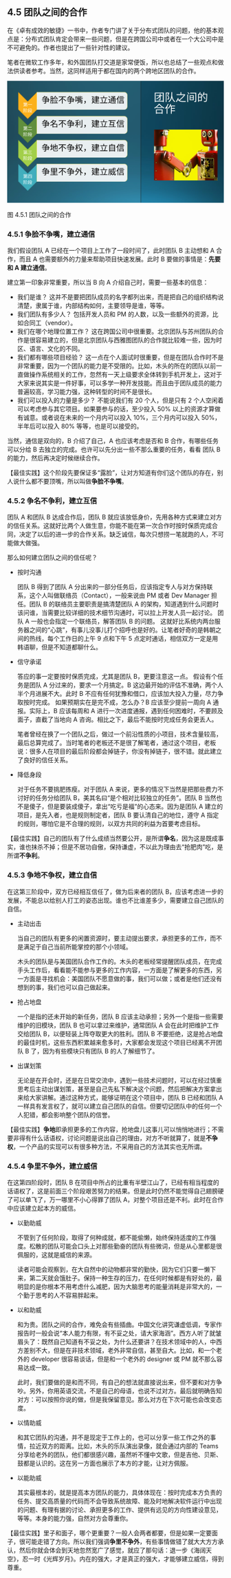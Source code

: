 
## 4.5 团队之间的合作

在《卓有成效的敏捷》一书中，作者专门讲了关于分布式团队的问题，他的基本观点是：分布式团队肯定会带来一些问题，但是在跨国公司中或者在一个大公司中是不可避免的。作者也提出了一些针对性的建议。

笔者在微软工作多年，和外国团队打交道是家常便饭，所以也总结了一些观点和做法供读者参考。当然，这同样适用于都在国内的两个跨地区团队的合作。


<img src="img/Slide13.SVG"/>

图 4.5.1 团队之间的合作

### 4.5.1 争脸不争嘴，建立通信

我们假设团队 A 已经在一个项目上工作了一段时间了，此时团队 B 主动想和 A 合作，而且 A 也需要额外的力量来帮助项目快速发展。此时 B 要做的事情是：**先要和 A 建立通信**。

建立第一印象非常重要，所以当 B 向 A 介绍自己时，需要一些基本的信息：

- 我们是谁？
  这并不是要把团队成员的名字都列出来，而是把自己的组织结构说清楚，隶属于谁，内部结构如何，主要领导是谁，等等。
- 我们团队有多少人？
  包括开发人员和 PM 的人数，以及一些额外的资源，比如合同工（vendor）。
- 我们在哪个地理位置工作？
  这在跨国公司中很重要。北京团队与苏州团队的合作是很容易建立的，但是北京团队与西雅图团队的合作就比较难一些，因为时区、语言、文化的不同。
- 我们都有哪些项目经验？
  这一点在个人面试时很重要，但是在团队合作时不是非常重要，因为一个团队的能力是不受限的。比如，木头的所在的团队以前一直做操作系统相关的工作，忽然有一天上级要求全体转到手机开发上，这对于大家来说其实是一件好事，可以多学一种开发技能。而且由于团队成员的能力普遍较高，学习能力强，这种转型的时间不是很长。
- 我们可以投入的力量是多少？
  不能说我们有 20 个人，但是只有 2 个人空闲着可以考虑参与其它项目。如果要参与的话，至少投入 50% 以上的资源才算做有诚意。或者说在未来的一个月内可以投入 10%，三个月内可以投入 50%，半年后可以投入 80% 等等，也是可以接受的。

当然，通信是双向的，B 介绍了自己，A 也应该考虑是否和 B 合作，有哪些任务可以分给 B 去独立的完成。也许可以先分出一些不那么重要的任务，看看 团队 B 的能力，然后再决定时候继续合作。

【最佳实践】这个阶段先要保证多“露脸”，让对方知道有你们这个团队的存在，别人说什么都不要顶嘴，所以叫做**争脸不争嘴**。

### 4.5.2 争名不争利，建立互信

团队 A 和团队 B 达成合作后，团队 B 就应该放低身价，先用各种方式来建立对方的信任关系。这就好比两个人做生意，你能不能在第一次合作时按时保质完成合同，决定了以后的进一步的合作关系。缺乏诚信，每次只想捞一笔就跑的人，不可能做大做强。

那么如何建立团队之间的信任呢？

- 按时沟通

  团队 B 得到了团队 A 分出来的一部分任务后，应该指定专人与对方保持联系，这个人叫做联络员（Contact），一般来说由 PM 或者 Dev Manager 担任。团队 B 的联络员主要职责是搞清楚团队 A 的架构，知道遇到什么问题时该问谁，当需要比较详细的技术细节沟通时，可以拉上开发人员一起讨论。
  团队 A 一般也会指定一个联络员，解答团队 B 的问题。
  这就好比系统内两台服务器之间的“心跳”，有事儿没事儿打个招呼也是好的。让笔者好奇的是韩朝之间的热线，每个工作日的上午 9 点和下午 5 点定时通话，相信双方一定是用韩语聊，但是不知道都聊什么。

- 信守承诺

  答应的事一定要按时保质完成，尤其是团队 B，更要注意这一点。
  假设有个任务是团队 A 分过来的，要求一个月搞定。B 这边最开始的评估不准确，两个人半个月进展不大。此时 B 不应有任何犹豫和借口，应该加大投入力量，尽力争取按时完成。
  如果预期实在是完不成，怎么办？B 应该至少提前一周向 A 通报。实际上，B 应该每周和 A 进行一次进度通报，遇到任何困难时，不要顾及面子，直截了当地向 A 咨询。相比之下，最后不能按时完成任务会更丢人。

  笔者曾经在换了一个团队之后，做过一个前沿性质的小项目，技术含量较高，最后总算完成了。当时笔者的老板还不是很了解笔者，通过这个项目，老板说：很多人在项目的最后阶段都会掉链子，你没有掉链子，很不错。就此建立了良好的信任关系。

- 降低身段

  对于任务不要挑肥拣瘦。对于团队 A 来说，更多的情况下当然是把那些费力不讨好的任务分给团队 B，美其名曰“是个相对比较独立的任务”。团队 B 当然也不是傻子，但是要装成傻子，拿出“吃亏是福”的心态来。因为是团队 A 建立的项目，是先入者，也是规则制定者，团队 B 要认清自己的地位，遵守 A 指定的规则，哪怕它是不合理的规则，以双方共同的利益为首要考虑目标。

【最佳实践】自己的团队有了什么成绩当然要公开，是所谓**争名**，因为这是既成事实，谁也抹杀不掉；但是不居功自傲，保持谦虚，不以此为理由去“抢肥肉”吃，是所谓**不争利**。

### 4.5.3 争地不争权，建立自信

在这第三阶段中，双方已经相互信任了，做为后来者的团队 B，应该考虑进一步的发展，不能总以给别人打工的姿态出现。谁也不比谁差多少，需要建立自己团队的自信。

- 主动出击

  当自己的团队有更多的闲置资源时，要主动提出要求，承担更多的工作，而不是满足于自己当前所能掌控的那个小领域。

  木头的团队是与美国团队合作工作的。木头的老板经常提醒团队成员，在完成手头工作后，看看能不能参与更多的工作内容，一方面是了解更多的东西，另一方面是寻找机会：美国团队不愿意做的事，我们可以做；或者是他们还没有想到的事，我们也可以自己做起来。

- 抢占地盘

  一个是指的还未开始的新任务，团队 B 应该主动承担；另外一个是指一些需要维护的旧模块，团队 B 也可以拿过来维护，通常团队 A 会在此时把维护工作交给团队 B，以便轻装上阵夺取更大的胜利。团队 B 不要拒绝，这是抢占地盘的最佳时机，这些东西积累越来愈多时，大家都会发现这个项目已经离不开团队 B 了，因为有些模块只有团队 B 的人了解细节了。

- 出谋划策

  无论是在开会时，还是在日常交流中，遇到一些技术问题时，可以在经过慎重思考后主动出谋划策，甚至是自己先私下解决这个问题，然后把解决方案拿出来给大家讲解。通过这种方式，能够证明在这个项目中，团队 B 已经和团队 A 一样具有发言权了，就可以建立自己团队的自信。但要切记团队中的任何一个人犯错，都会影响整个团队的信誉。

【最佳实践】**争地**即承担更多的工作内容，抢地盘儿这事儿可以悄悄地进行；不需要非得有什么话语权，讨论问题是说出自己的理由，对方不听就算了，就是**不争权**，一个产品的实现可以有很多种方法，不采用自己的方法其实也无所谓。

### 4.5.4 争里不争外，建立威信

在这第四阶段时，团队 B 在项目中所占的比重有半壁江山了，已经有相当程度的话语权了，这是前面三个阶段艰苦努力的结果。但是此时仍然不能觉得自己翅膀硬了可以单飞了，万一哪里不小心得罪了团队 A，对整个项目还是不利。此时在合作中应该建立起本方的威信。

- 以勤助威

  不管到了任何阶段，取得了何种成就，都不能偷懒，始终保持适度的工作强度。松散的团队可能会口头上对那些勤奋的团队有些微词，但是从心里都是很佩服的，这就是威信的来源。
  
  读者可能会观察到，在大自然中的动物都非常的勤快，因为它们只要一懒下来，第二天就会饿肚子。保持一种生存的压力，在任何时候都是有好处的，最明显的是你根本不用考虑什么减肥，因为大脑思考的能量消耗是非常大的，一个勤于思考的人不容易胖起来。

- 以和助威

  和为贵。团队之间的合作，难免会有些插曲。中国文化讲究谦虚低调，专家作报告时一般会说“本人能力有限，有不妥之处，请大家海涵”。西方人听了就皱眉头了：既然自己知道有不妥之处，为什么还要讲？在技术领域中的人，中西方差别不大，但是在非技术领域，老外非常自信，甚至自大。比如，和一个老外的 developer 很容易谈话，但是和一个老外的 designer 或 PM 就不那么容易达成一致。
  
  此时，我们要做的是和而不同，有自己的想法就直接说出来，但不要和对方争吵。另外，你用英语交流，不是自己的母语，也说不过对方。最后就明确告知对方：可以按照你说的做，但是我保留意见。那么对方在下次可能也会改变态度。

- 以情助威

  和其它团队的沟通，并不是现定于工作上的，也可以分享一些工作之外的事情，拉近双方的距离。比如，木头的乐队演出录像，就会通过内部的 Teams 分享给老外的团队，他们都很感兴趣，虽然听不懂中文歌，但是吉他、贝斯、鼓都是认识的。这在另一方面也展示了本方的才能，让对方佩服。

- 以能助威

  其实最根本的，就是提高本方团队的能力，具体体现在：按时完成本方负责的任务、提交高质量的代码而不会导致系统故障、能及时地解决软件运行中出现的问题、有理有据的讨论、承担更多的工作、提供有远见的方向性建设意见，等等。本身的能力强，自然对方会尊重你。


【最佳实践】里子和面子，哪个更重要？一般人会两者都要，但是如果一定要面子，很可能走错了方向。所以我们强调**争里不争外**，有些事情做错了就大大方方承认，然后你就会体会到天地忽然宽广了感觉，就应了那句话：退一步《海阔天空》，忍一时《光辉岁月》。内在的强大，才是真正的强大，才能够建立威信，得到尊重。
